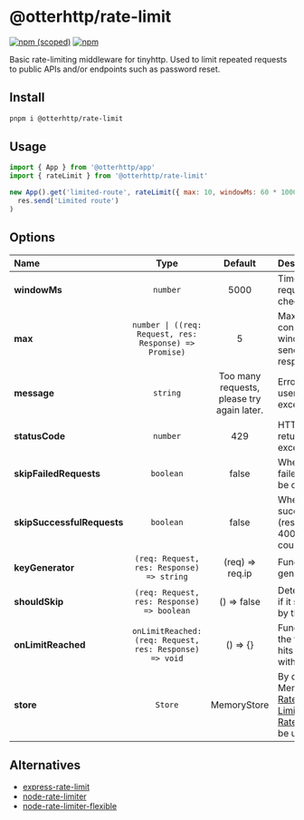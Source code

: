 # @otterhttp/rate-limit

[![npm (scoped)][npm-badge]](https://npmjs.com/package/@otterhttp/rate-limit) 
[![npm][dl-badge]](https://npmjs.com/package/@otterhttp/rate-limit)

Basic rate-limiting middleware for tinyhttp. Used to limit repeated requests to public APIs and/or endpoints such as password reset.

## Install

```sh
pnpm i @otterhttp/rate-limit
```

## Usage

```js
import { App } from '@otterhttp/app'
import { rateLimit } from '@otterhttp/rate-limit'

new App().get('limited-route', rateLimit({ max: 10, windowMs: 60 * 1000 /* 1 minute */ }), (_, res) =>
  res.send('Limited route')
)
```

## Options

| Name                       |                                     Type                                      |                  Default                   | Description                                                                                                                                                                                                                                                              |
| :------------------------- | :---------------------------------------------------------------------------: | :----------------------------------------: | :----------------------------------------------------------------------------------------------------------------------------------------------------------------------------------------------------------------------------------------------------------------------- |
| **windowMs**               |                              <code>number</code>                              |                    5000                    | Timeframe for which requests are checked/remembered.                                                                                                                                                                                                                     |
| **max**                    | <code>number &#124; ((req: Request, res: Response) => Promise<number>)</code> |                     5                      | Max number of connections during windowMs before sending a 429 response.                                                                                                                                                                                                 |
| **message**                |                              <code>string</code>                              | Too many requests, please try again later. | Error message sent to user when max is exceeded.                                                                                                                                                                                                                         |
| **statusCode**             |                              <code>number</code>                              |                    429                     | HTTP status code returned when max is exceeded.                                                                                                                                                                                                                          |
| **skipFailedRequests**     |                             <code>boolean</code>                              |                   false                    | When set to true, failed requests won't be counted.                                                                                                                                                                                                                      |
| **skipSuccessfulRequests** |                             <code>boolean</code>                              |                   false                    | When set to true successful requests (response status < 400) won't be counted.                                                                                                                                                                                           |
| **keyGenerator**           |             <code>(req: Request, res: Response) => string</code>              |              (req) => req.ip               | Function used to generate keys.                                                                                                                                                                                                                                          |
| **shouldSkip**             |             <code>(req: Request, res: Response) => boolean</code>             |                () => false                 | Determine per request if it should be skipped by the middleware                                                                                                                                                                                                          |
| **onLimitReached**         |      <code>onLimitReached: (req: Request, res: Response) => void</code>       |                  () => {}                  | Function that is called the first time a user hits the rate limit within a given window.                                                                                                                                                                                 |
| **store**                  |                              <code>Store</code>                               |                MemoryStore                 | By default a MemoryStore is used. [Rate Limit Redis](https://www.npmjs.com/package/rate-limit-redis), [Rate Limit Memcached](https://www.npmjs.com/package/rate-limit-memcached) and [Rate Limit Mongo](https://www.npmjs.com/package/rate-limit-mongo) can be used too. |

## Alternatives

- [express-rate-limit](https://github.com/nfriedly/express-rate-limit)
- [node-rate-limiter](https://github.com/jhurliman/node-rate-limiter)
- [node-rate-limiter-flexible](https://github.com/animir/node-rate-limiter-flexible)

[npm-badge]: https://img.shields.io/npm/v/@otterhttp/rate-limit?style=flat-square
[dl-badge]: https://img.shields.io/npm/dt/@otterhttp/rate-limit?style=flat-square
